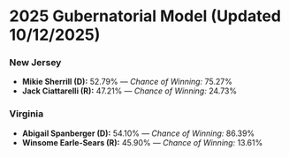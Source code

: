 # 2025 Gubernatorial Model (Updated 10/12/2025)

### New Jersey

* **Mikie Sherrill (D):** 52.79% — *Chance of Winning:* 75.27%
* **Jack Ciattarelli (R):** 47.21% — *Chance of Winning:* 24.73%

### Virginia

* **Abigail Spanberger (D):** 54.10% — *Chance of Winning:* 86.39%
* **Winsome Earle-Sears (R):** 45.90% — *Chance of Winning:* 13.61%
